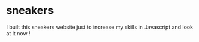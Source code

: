 # sneakers
I built this sneakers website just to increase my skills in Javascript and look at it now !
